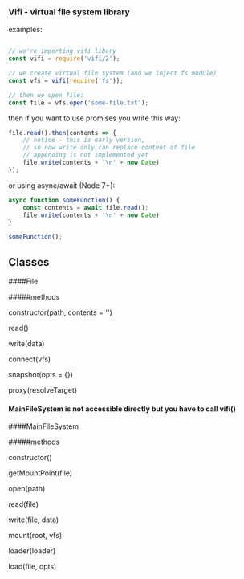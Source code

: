 ### Vifi - virtual file system library

examples:
```javascript

// we're importing vifi libary
const vifi = require('vifi/2');

// we create virtual file system (and we inject fs module)
const vfs = vifi(require('fs'));

// then we open file:
const file = vfs.open('some-file.txt');

```

then if you want to use promises you write this way:

```javascript
file.read().then(contents => {
    // notice - this is early version,
    // so now write only can replace content of file
    // appending is not implemented yet
    file.write(contents + '\n' + new Date)
});

```

or using async/await (Node 7+):

```javascript
async function someFunction() {
    const contents = await file.read();
    file.write(contents + '\n' + new Date)
}

someFunction();

```

## Classes 

####File 

#####methods 

constructor(path, contents = '') 

read() 

write(data) 

connect(vfs) 

snapshot(opts = {}) 

proxy(resolveTarget) 

#### MainFileSystem is not accessible directly but you have to call vifi()
####MainFileSystem 

#####methods 

constructor() 

getMountPoint(file) 

open(path) 

read(file) 

write(file, data) 

mount(root, vfs) 

loader(loader) 

load(file, opts) 

